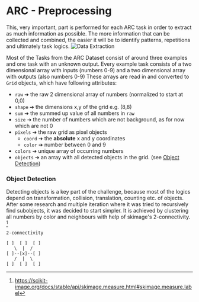 # ARC - Preprocessing 
This, very important, part is performed for each ARC task in order to extract as much information as possible. The more information that can be collected and combined, the easier it will be to identify patterns, repetitions and ultimately task logics.
![Data Extraction](https://media.tenor.com/QfgUqeUeB6kAAAAM/monsieur-propre-mr-propre.gif)


Most of the Tasks from the ARC Dataset consist of around three examples and one task with an unknown output. Every example task consists of a two dimensional array with inputs (numbers 0-9) and a two dimensional array with outputs (also numbers 0-9)
These arrays are read in and converted to `Grid` objects, which have following attributes:

 - `raw` ➔ the raw 2 dimensional array of numbers (normalized to start at 0,0)
 - `shape` ➔ the dimensions x,y of the grid e.g. (8,8)
 - `sum` ➔ the summed up value of all numbers in `raw`
 - `size` ➔ the number of numbers which are not background, as for now which are not 0
 - `pixels` ➔ the raw grid as pixel objects
	 - `coord` ➔ the **absolute** x and y coordinates
	 - `color` ➔ number between 0 and 9
 - `colors` ➔ unique array of occurring numbers
 - `objects` ➔ an array with all detected objects in the grid. (see [Object Detection](#Object-Detection))

### Object Detection
Detecting objects is a key part of the challenge, because most of the logics depend on transformation, collision, translation, counting etc. of objects. After some research and multiple iteration where it was tried to recursively find subobjects, it was decided to start simpler.
It is achieved by clustering all numbers by color and neighbours with help of skimage's 2-connectivity. [^1]
```
2-connectivity

[ ]  [ ]  [ ] 
   \  |  /    
[ ]--[x]--[ ] 
   /  |  \    
[ ]  [ ]  [ ]
```
[^1]: https://scikit-image.org/docs/stable/api/skimage.measure.html#skimage.measure.label
